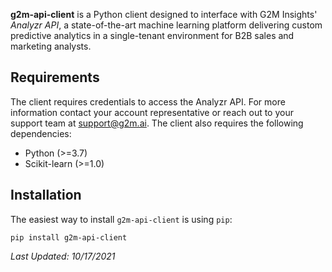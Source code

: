**g2m-api-client** is a Python client designed to interface with G2M Insights' _Analyzr API_, a state-of-the-art machine learning platform delivering custom predictive analytics in a single-tenant environment for B2B sales and marketing analysts.

## Requirements
The client requires credentials to access the Analyzr API. For more information contact your account representative or reach out to your support team at support@g2m.ai. The client also requires the following dependencies:
* Python (>=3.7)
* Scikit-learn (>=1.0)

## Installation
The easiest way to install `g2m-api-client` is using `pip`:
```
pip install g2m-api-client
```

_Last Updated: 10/17/2021_
